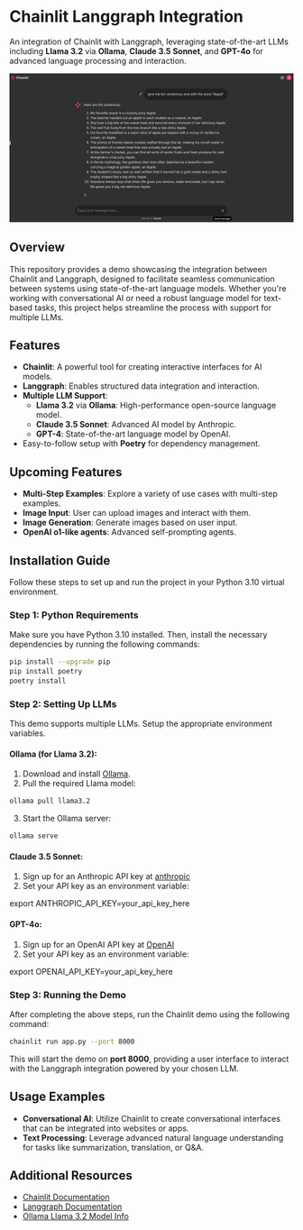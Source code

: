 # **Chainlit Langgraph Integration**  
An integration of Chainlit with Langgraph, leveraging state-of-the-art LLMs including **Llama 3.2** via **Ollama**, **Claude 3.5 Sonnet**, and **GPT-4o** for advanced language processing and interaction.

![Demo](./public/screenshot.png)

## **Overview**
This repository provides a demo showcasing the integration between Chainlit and Langgraph, designed to facilitate seamless communication between systems using state-of-the-art language models. Whether you're working with conversational AI or need a robust language model for text-based tasks, this project helps streamline the process with support for multiple LLMs.

## **Features**
- **Chainlit**: A powerful tool for creating interactive interfaces for AI models.
- **Langgraph**: Enables structured data integration and interaction.
- **Multiple LLM Support**: 
  - **Llama 3.2** via **Ollama**: High-performance open-source language model.
  - **Claude 3.5 Sonnet**: Advanced AI model by Anthropic.
  - **GPT-4**: State-of-the-art language model by OpenAI.
- Easy-to-follow setup with **Poetry** for dependency management.

## Upcoming Features
- **Multi-Step Examples**: Explore a variety of use cases with multi-step examples.
- **Image Input**: User can upload images and interact with them.
- **Image Generation**: Generate images based on user input.
- **OpenAI o1-like agents**: Advanced self-prompting agents.
  
## **Installation Guide**
Follow these steps to set up and run the project in your Python 3.10 virtual environment.

### **Step 1: Python Requirements**
Make sure you have Python 3.10 installed. Then, install the necessary dependencies by running the following commands:

```bash
pip install --upgrade pip
pip install poetry
poetry install
```

### **Step 2: Setting Up LLMs**
This demo supports multiple LLMs. Setup the appropriate environment variables.

#### Ollama (for Llama 3.2):
1. Download and install [Ollama](https://ollama.com/download).
2. Pull the required Llama model:

```bash
ollama pull llama3.2
```

3. Start the Ollama server:

```bash
ollama serve
```


#### Claude 3.5 Sonnet:
1. Sign up for an Anthropic API key at [anthropic](https://www.anthropic.com/api)
2. Set your API key as an environment variable:

export ANTHROPIC_API_KEY=your_api_key_here

#### GPT-4o:
1. Sign up for an OpenAI API key at [OpenAI](https://openai.com/index/openai-api/)
2. Set your API key as an environment variable:

export OPENAI_API_KEY=your_api_key_here


### **Step 3: Running the Demo**
After completing the above steps, run the Chainlit demo using the following command:

```bash
chainlit run app.py --port 8000
```


This will start the demo on **port 8000**, providing a user interface to interact with the Langgraph integration powered by your chosen LLM.

## **Usage Examples**
- **Conversational AI**: Utilize Chainlit to create conversational interfaces that can be integrated into websites or apps.
- **Text Processing**: Leverage advanced natural language understanding for tasks like summarization, translation, or Q&A.

## **Additional Resources**
- [Chainlit Documentation](https://docs.chainlit.io/get-started/overview)
- [Langgraph Documentation](https://langchain-ai.github.io/langgraph/)
- [Ollama Llama 3.2 Model Info](https://ollama.com/library/llama3.2)
